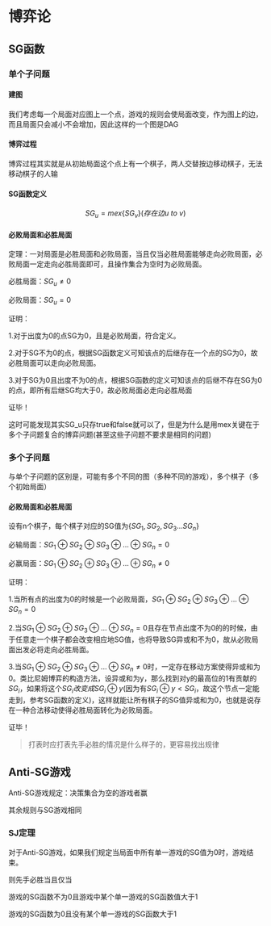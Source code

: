 # 博弈论
## SG函数
### 单个子问题
#### 建图
我们考虑每一个局面对应图上一个点，游戏的规则会使局面改变，作为图上的边，而且局面只会减小不会增加，因此这样的一个图是DAG
#### 博弈过程
博弈过程其实就是从初始局面这个点上有一个棋子，两人交替按边移动棋子，无法移动棋子的人输
#### SG函数定义
$$
SG_u=mex\{SG_v\}(存在边u\ to\ v)
$$
#### 必败局面和必胜局面
定理：一对局面是必胜局面和必败局面，当且仅当必胜局面能够走向必败局面，必败局面一定走向必胜局面即可，且操作集合为空时为必败局面。

必胜局面：$SG_u \neq 0$

必败局面：$SG_u=0$

证明：

1.对于出度为0的点SG为0，且是必败局面，符合定义。

2.对于SG不为0的点，根据SG函数定义可知该点的后继存在一个点的SG为0，故必胜局面可以走向必败局面。

3.对于SG为0且出度不为0的点，根据SG函数的定义可知该点的后继不存在SG为0的点，即所有后继SG均大于0，故必败局面必走向必胜局面

证毕！

这时可能发现其实SG_u只存true和false就可以了，但是为什么是用mex关键在于多个子问题复合的博弈问题(甚至这些子问题不要求是相同的问题)

### 多个子问题
与单个子问题的区别是，可能有多个不同的图（多种不同的游戏），多个棋子（多个初始局面）
#### 必败局面和必胜局面
设有n个棋子，每个棋子对应的SG值为$\{SG_1 , S G_2 , S G_3 . . . S G_n \}$

必输局面：$SG_1 \oplus S G_2 \oplus S G_3 \oplus . . .\oplus S G_n =0$

必赢局面：$SG_1 \oplus S G_2 \oplus S G_3 \oplus . . .\oplus S G_n \neq 0$

证明：

1.当所有点的出度为0的时候是一个必败局面，$SG_1 \oplus S G_2 \oplus S G_3 \oplus . . .\oplus S G_n =0$

2.当$SG_1 \oplus S G_2 \oplus S G_3 \oplus . . .\oplus S G_n =0$且存在节点出度不为0的的时候，由于任意走一个棋子都会改变相应地SG值，也将导致SG异或和不为0，故从必败局面出发必将走向必胜局面。

3.当$SG_1 \oplus S G_2 \oplus S G_3 \oplus . . .\oplus S G_n \neq 0$时，一定存在移动方案使得异或和为0。类比尼姆博弈的构造方法，设异或和为y，那么找到对y的最高位的1有贡献的$SG_i$，如果将这个$SG_i改变成SG_i \oplus y$(因为有$SG_i \oplus y<SG_i$，故这个节点一定能走到，参考SG函数的定义)，这样就能让所有棋子的SG值异或和为0，也就是说存在一种合法移动使得必胜局面转化为必败局面。

证毕！

> 打表时应打表先手必胜的情况是什么样子的，更容易找出规律
## Anti-SG游戏
Anti-SG游戏规定：决策集合为空的游戏者赢

其余规则与SG游戏相同

### SJ定理
对于Anti-SG游戏，如果我们规定当局面中所有单一游戏的SG值为0时，游戏结束。

则先手必胜当且仅当

游戏的SG函数不为0且游戏中某个单一游戏的SG函数值大于1

游戏的SG函数为0且没有某个单一游戏的SG函数大于1